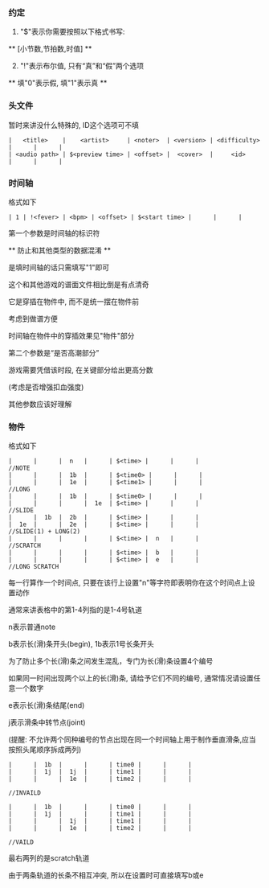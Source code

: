 ###  约定
1. "$"表示你需要按照以下格式书写: 

 ** [小节数,节拍数,时值] **

2. "!"表示布尔值, 只有“真”和“假”两个选项

** 填"0"表示假, 填"1"表示真 **

### 头文件

暂时来讲没什么特殊的, ID这个选项可不填

```
|   <title>    |    <artist>     | <noter>  | <version> | <difficulty> |      |      |
| <audio path> | $<preview time> | <offset> |  <cover>  |     <id>     |      |      |
```

### 时间轴

格式如下

```
| 1 | !<fever> | <bpm> | <offset> | $<start time> |      |      |
```

第一个参数是时间轴的标识符

 ** 防止和其他类型的数据混淆 **

是填时间轴的话只需填写"1"即可

这个和其他游戏的谱面文件相比倒是有点清奇

它是穿插在物件中, 而不是统一摆在物件前

考虑到做谱方便

时间轴在物件中的穿插效果见"物件"部分

第二个参数是“是否高潮部分”

游戏需要凭借该时段, 在关键部分给出更高分数

(考虑是否增强扣血强度)

其他参数应该好理解

### 物件

格式如下

```
|      |      |  n   |      | $<time> |      |      |
//NOTE
|      |      |  1b  |      | $<time0> |      |      |
|      |      |  1e  |      | $<time1> |      |      |
//LONG 
|      |      |  1b  |      | $<time0> |      |      |
|      |      |      |  1e  | $<time> |      |      |
//SLIDE
|      |  1b  |  2b  |      | $<time> |      |      |
|  1e  |      |  2e  |      | $<time> |      |      |
//SLIDE(1) + LONG(2)
|      |      |      |      | $<time> |  n   |      |
//SCRATCH
|      |      |      |      | $<time> |  b   |      |
|      |      |      |      | $<time> |  e   |      |
//LONG SCRATCH
```

每一行算作一个时间点, 只要在该行上设置"n"等字符即表明你在这个时间点上设置动作

通常来讲表格中的第1-4列指的是1-4号轨道

n表示普通note

b表示长(滑)条开头(begin), 1b表示1号长条开头

为了防止多个长(滑)条之间发生混乱，专门为长(滑)条设置4个编号

如果同一时间出现两个以上的长(滑)条, 请给予它们不同的编号, 通常情况请设置任意一个数字

e表示长(滑)条结尾(end)

j表示滑条中转节点(joint)

(提醒: 不允许两个同种编号的节点出现在同一个时间轴上用于制作垂直滑条,应当按照头尾顺序拆成两列)

```
|      |  1b  |      |      | time0 |      |      |
|      |  1j  |  1j  |      | time1 |      |      |
|      |      |  1e  |      | time2 |      |      |

//INVAILD

|      |  1b  |      |      | time0 |      |      |
|      |  1j  |      |      | time1 |      |      |
|      |      |  1j  |      | time1 |      |      |
|      |      |  1e  |      | time2 |      |      |

//VAILD
```

最右两列的是scratch轨道

由于两条轨道的长条不相互冲突, 所以在设置时可直接填写b或e